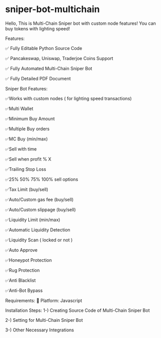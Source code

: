 # sniper-bot-multichain

Hello, 
This is Multi-Chain Sniper bot with custom node features! You can buy tokens with lighting speed!

Features:

✅ Fully Editable Python Source Code

✅ Pancakeswap, Uniswap, Traderjoe Coins Support

✅ Fully Automated Multi-Chain Sniper Bot

✅ Fully Detailed PDF Document


Sniper Bot Features:

✅Works with custom nodes ( for lighting speed transactions)

✅Multi Wallet

✅Minimum Buy Amount

✅Multiple Buy orders

✅MC Buy (min/max)

✅Sell with time

✅Sell when profit % X

✅Trailing Stop Loss

✅25% 50% 75% 100% sell options

✅Tax Limit (buy/sell)

✅Auto/Custom gas fee (buy/sell)

✅Auto/Custom slippage (buy/sell)

✅Liquidity Limit (min/max)

✅Automatic Liquidity Detection

✅Liquidity Scan ( locked or not )

✅Auto Approve

✅Honeypot Protection

✅Rug Protection

✅Anti Blacklist

✅Anti-Bot Bypass



Requirements:
📝 Platform: Javascript


Installation Steps:
1-) Creating Source Code of Multi-Chain Sniper Bot

2-) Setting for Multi-Chain Sniper Bot

3-) Other Necessary Integrations

